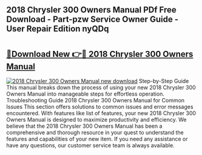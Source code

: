 ## 2018 Chrysler 300 Owners Manual PDf Free Download - Part-pzw Service Owner Guide - User Repair Edition nyQDq

# <h2><a href="http://bc4567.oget.top/?id=2018+Chrysler+300+Owners+Manual">🔗Download New 👉🔴 2018 Chrysler 300 Owners Manual</a></h2>

[![2018 Chrysler 300 Owners Manual new download](https://i.imgur.com/5g1atiW.png)](http://bc4567.oget.top/?id=2018+Chrysler+300+Owners+Manual)
Step-by-Step Guide This manual breaks down the process of using your new 2018 Chrysler 300 Owners Manual into manageable steps for effortless operation. Troubleshooting Guide 2018 Chrysler 300 Owners Manual for Common Issues This section offers solutions to common issues and error messages encountered. With features like list of features, your new 2018 Chrysler 300 Owners Manual is designed to maximize productivity and efficiency. We believe that the 2018 Chrysler 300 Owners Manual has been a comprehensive and thorough resource in your quest to understand the features and capabilities of your new item. If you need any assistance or have any questions, our customer service team is always available.
